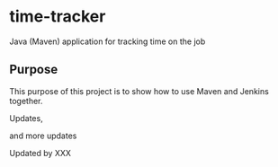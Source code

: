 # time-tracker
Java (Maven) application for tracking time on the job

## Purpose

This purpose of this project is to show how to use Maven and Jenkins together.

Updates, 

and more updates

Updated by XXX
